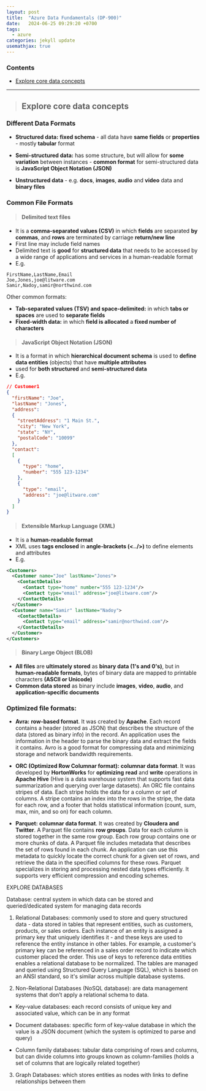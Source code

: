 ```yaml
---
layout: post
title:  "Azure Data Fundamentals (DP-900)"
date:   2024-06-25 09:29:20 +0700
tags:
  - azure
categories: jekyll update
usemathjax: true
---
```


### Contents

- [Explore core data concepts](#explore-core-data-concepts)

____________________________________________________________________________________________________


> ## Explore core data concepts

### Different Data Formats

- **Structured data:** **fixed schema** - all data have **same fields** or **properties** - mostly **tabular** format

- **Semi-structured data:** has some structure, but will allow for **some variation** between instances - **common format** for semi-structured data is **JavaScript Object Notation (JSON)** 

- **Unstructured data** - e.g. **docs**, **images**, **audio** and **video** data and **binary files**

### Common File Formats

> #### Delimited text files
- It is a **comma-separated values (CSV)** in which **fields** are separated **by commas**, and **rows** are terminated by carriage **return/new line** 
- First line may include field names 
- Delimited text is **good** for **structured data** that needs to be accessed by a wide range of applications and services in a human-readable format
- E.g.

```
FirstName,LastName,Email
Joe,Jones,joe@litware.com
Samir,Nadoy,samir@northwind.com
```

Other common formats:
  - **Tab-separated values (TSV) and space-delimited:** in which **tabs or spaces** are used to **separate fields**
  - **Fixed-width data:** in which **field is allocated** a **fixed number of characters**

> #### JavaScript Object Notation (JSON)
- It is a format in which **hierarchical document schema** is used to **define data entities** (objects) that have **multiple attributes** 
- used for **both structured** and **semi-structured data**
- E.g.

```json 
// Customer1
{
  "firstName": "Joe",
  "lastName": "Jones",
  "address":
  {
    "streetAddress": "1 Main St.",
    "city": "New York",
    "state": "NY",
    "postalCode": "10099"
  },
  "contact":
  [
    {
      "type": "home",
      "number": "555 123-1234"
    },
    {
      "type": "email",
      "address": "joe@litware.com"
    }
  ]
}
```

> #### Extensible Markup Language (XML)
- It is a **human-readable format**
- XML uses **tags enclosed** in **angle-brackets (<../>)** to define elements and attributes
- E.g.

```xml
<Customers>
  <Customer name="Joe" lastName="Jones">
    <ContactDetails>
      <Contact type="home" number="555 123-1234"/>
      <Contact type="email" address="joe@litware.com"/>
    </ContactDetails>
  </Customer>
  <Customer name="Samir" lastName="Nadoy">
    <ContactDetails>
      <Contact type="email" address="samir@northwind.com"/>
    </ContactDetails>
  </Customer>
</Customers>
```

> #### Binary Large Object (BLOB)
- **All files** are **ultimately stored** as **binary data (1's and 0's)**, but in **human-readable formats**, bytes of binary data are mapped to printable characters **(ASCII or Unicode)**
- **Common data stored** as binary include **images**, **video**, **audio**, and **application-specific documents**

### Optimized file formats:

- **Avra:** **row-based format**. It was created by **Apache**. Each record contains a header (stored as JSON)  that describes the structure of the data (stored as binary info) in the record. An application uses the information in the header to parse the binary data and extract the fields it contains. Avro is a good format for compressing data and minimizing storage and network bandwidth requirements.
  
- **ORC (Optimized Row Columnar format):** **columnar data format**. It was developed by **HortonWorks** for **optimizing** **read** and **write** operations in **Apache Hive** (Hive is a data warehouse system that supports fast data summarization and querying over large datasets). An ORC file contains stripes of data. Each stripe holds the data for a column or set of columns. A stripe contains an index into the rows in the stripe, the data for each row, and a footer that holds statistical information (count, sum, max, min, and so on) for each column.

- **Parquet:** **columnar data format**. It was created by **Cloudera and Twitter**. A Parquet file contains **row groups**. Data for each column is stored together in the same row group. Each row group contains one or more chunks of data. A Parquet file includes metadata that describes the set of rows found in each chunk. An application can use this metadata to quickly locate the correct chunk for a given set of rows, and retrieve the data in the specified columns for these rows. Parquet specializes in storing and processing nested data types efficiently. It supports very efficient compression and encoding schemes.

EXPLORE DATABASES

Database: central system in which data can be stored and queried/dedicated system for managing data records

  1) Relational Databases: commonly used to store and query structured data - data stored in tables that represent entities, such as customers, products, or sales orders. Each instance of an entity is assigned a primary key that uniquely identifies it - and these keys are used to reference the entity instance in other tables.
  For example, a customer's primary key can be referenced in a sales order record to indicate which customer placed the order. This use of keys to reference data entities enables a relational database to be normalized.
  The tables are managed and queried using Structured Query Language (SQL), which is based on an ANSI standard, so it's similar across multiple database systems.

  
  1) Non-Relational Databases (NoSQL database): are data management systems that don’t apply a relational schema to data. 
  - Key-value databases: each record consists of unique key and associated value, which can be in any format

  
  - Document databases: specific form of key-value database in which the value is a JSON document (which the system is optimized to parse and query)

  - Column family databases: tabular data comprising of rows and columns, but can divide columns into groups known as column-families (holds a set of columns that are logically related together)


  3) Graph Databases: which stores entities as nodes with links to define relationships between them

  


















